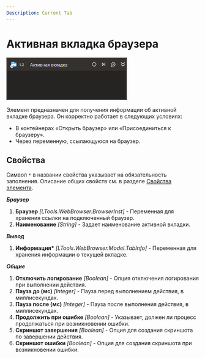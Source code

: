 ```yaml
---
Description: Current Tab
---
```


# Активная вкладка браузера

![](<../../../.gitbook/assets1/studio-linux-elements-basic/browser-tab-current-activity.png>)

Элемент  предназначен для получения информации об активной вкладке браузера. Он корректно работает в следующих условиях:
- В контейнерах «Открыть браузер» или «Присоединиться к браузеру».
- Через переменную, ссылающуюся на браузер.

## Свойства

Символ `*` в названии свойства указывает на обязательность заполнения.
Описание общих свойств см. в разделе [Свойства элемента](https://docs.primo-rpa.ru/primo-rpa/primo-studio/process/elements#svoistva-elementa).

***Браузер***
1. **Браузер** *[LTools.WebBrowser.BrowserInst]* - Переменная для хранения ссылки на подключенный браузер.
1. **Наименование** *[String]* - Задает наименование активной вкладки.

***Вывод***
1. **Информация\*** *[LTools.WebBrowser.Model.TabInfo]* - Переменная для хранения информации о текущей вкладке.

***Общие***
1. **Отключить логирование** *[Boolean]* - Опция отключения логирования при выполнении действия.
1. **Пауза до (мс)** *[Integer]* - Пауза перед выполнением действия, в миллисекундах.
1. **Пауза после (мс)** *[Integer]* - Пауза после выполнения действия, в миллисекундах.
1. **Продолжить при ошибке** *[Boolean]* - Указывает, должен ли процесс продолжаться при возникновении ошибки.
1. **Скриншот завершения** *[Boolean]* - Опция для создания скриншота по завершении действия.
1. **Скриншот ошибки** *[Boolean]* - Опция для создания скриншота при возникновении ошибки.
